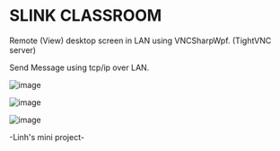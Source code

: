 # SLINK CLASSROOM

Remote (View) desktop screen in LAN using VNCSharpWpf. (TightVNC server)

Send Message using tcp/ip over LAN.

![image](https://github.com/vanlinh1729/SLinkClassroom/assets/126936310/00f02ed5-f898-48c6-954b-8052ebfcc5b6)

![image](https://github.com/vanlinh1729/SLinkClassroom/assets/126936310/4e306bff-790b-42c8-bf78-07cfd0062c37)

![image](https://github.com/vanlinh1729/SLinkClassroom/assets/126936310/d4deaa5e-250c-4e8d-91b6-d70377aef2a8)


-Linh's mini project- 
